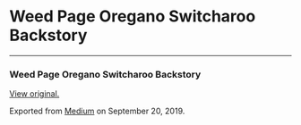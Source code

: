Weed Page Oregano Switcharoo Backstory
======================================

------------------------------------------------------------------------

### Weed Page Oregano Switcharoo Backstory

  

[View original.](https://medium.com/p/86db4e04b9d7)

Exported from [Medium](https://medium.com) on September 20, 2019.
